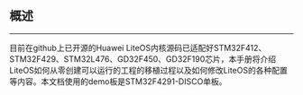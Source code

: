 <!-- order:7 -->
## 概述
---

目前在github上已开源的Huawei LiteOS内核源码已适配好STM32F412、STM32F429、STM32L476、GD32F450、GD32F190芯片，本手册将介绍LiteOS如何从零创建可以运行的工程的移植过程以及如何修改LiteOS的各种配置等内容。本文档使用的demo板是STM32F4291-DISCO单板。
